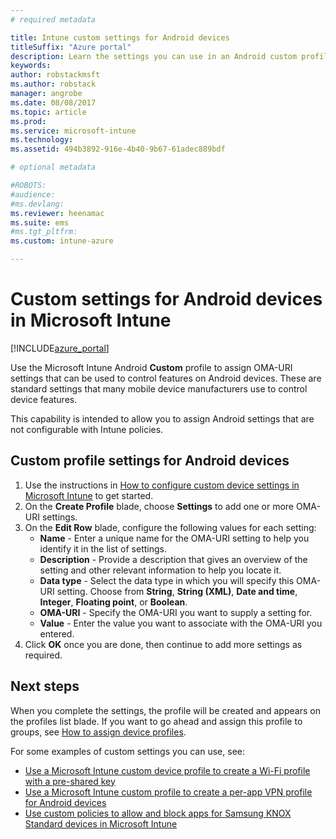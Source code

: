 ```yaml
---
# required metadata

title: Intune custom settings for Android devicestitleSuffix: "Azure portal"
description: Learn the settings you can use in an Android custom profile."
keywords:
author: robstackmsft
ms.author: robstack
manager: angrobe
ms.date: 08/08/2017
ms.topic: article
ms.prod:
ms.service: microsoft-intune
ms.technology:
ms.assetid: 494b3892-916e-4b40-9b67-61adec889bdf

# optional metadata

#ROBOTS:
#audience:
#ms.devlang:
ms.reviewer: heenamac
ms.suite: ems
#ms.tgt_pltfrm:
ms.custom: intune-azure

---
```


# Custom settings for Android devices in Microsoft Intune

[!INCLUDE[azure_portal](./includes/azure_portal.md)]

Use the Microsoft Intune Android **Custom** profile to assign OMA-URI settings that can be used to control features on Android devices. These are standard settings that many mobile device manufacturers use to control device features.

This capability is intended to allow you to assign Android settings that are not configurable with Intune policies.

## Custom profile settings for Android devices

1. Use the instructions in [How to configure custom device settings in Microsoft Intune](custom-settings-configure.md) to get started.
2. On the **Create Profile** blade, choose **Settings** to add one or more OMA-URI settings.
3. On the **Edit Row** blade, configure the following values for each setting:
	- **Name** - Enter a unique name for the OMA-URI setting to help you identify it in the list of settings.
	- **Description** - Provide a description that gives an overview of the setting and other relevant information to help you locate it.
	- **Data type** - Select the data type in which you will specify this OMA-URI setting. Choose from **String**, **String (XML)**, **Date and time**, **Integer**, **Floating point**, or **Boolean**.
	- **OMA-URI** - Specify the OMA-URI you want to supply a setting for.
	- **Value** - Enter the value you want to associate with the OMA-URI you entered.
4. Click **OK** once you are done, then continue to add more settings as required.

## Next steps

When you complete the settings, the profile will be created and appears on the profiles list blade. If you want to go ahead and assign this profile to groups, see [How to assign device profiles](device-profile-assign.md).

For some examples of custom settings you can use, see:

- [Use a Microsoft Intune custom device profile to create a Wi-Fi profile with a pre-shared key](/intune/wi-fi-profile-shared-key)
- [Use a Microsoft Intune custom profile to create a per-app VPN profile for Android devices](/intune/android-pulse-secure-per-app-vpn)
- [Use custom policies to allow and block apps for Samsung KNOX Standard devices in Microsoft Intune](/intune/samsung-knox-apps-allow-block)
